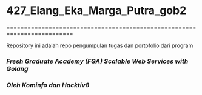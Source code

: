 # 427_Elang_Eka_Marga_Putra_gob2
=========================================================================

Repository ini adalah repo pengumpulan tugas dan portofolio dari program
### _Fresh Graduate Academy (FGA) Scalable Web Services with Golang_
### _Oleh Kominfo dan Hacktiv8_
